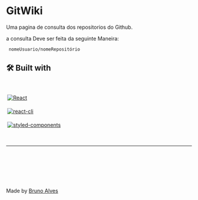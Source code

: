 # GitWiki

Uma pagina de consulta dos repositorios do Github.


a consulta Deve ser feita da seguinte Maneira:

```
 nomeUsuario/nomeRepositório
```

## 🛠️  Built with

<br>

<div style="display: inline_block">

  <a href="https://pt-br.reactjs.org/docs/getting-started.html"><img align="center" style="margin: 3px"  alt="React" src="https://img.shields.io/badge/-react-%2361DAFB?style=for-the-badge&logo=react&logoColor=black" /></a>

  <a href="https://create-react-app.dev"><img align="center" style="margin: 3px"  alt="react-cli" src="https://img.shields.io/badge/-react%20cli-%2309D3AC?style=for-the-badge&logo=createreactapp&logoColor=black" /></a>

  <a href="https://styled-components.com/docs/basics#installation"><img align="center" style="margin: 3px"  alt="styled-components" src="https://img.shields.io/badge/-styled--components-%23DB7093?style=for-the-badge&logo=styledcomponents&logoColor=black" /></a>

</div>


<Br>

---

<br>
<br>
<br>
<br>
<br>


Made by [Bruno Alves](https://github.com/Brunoazzireluto) 
